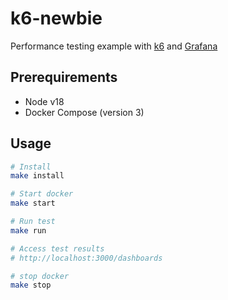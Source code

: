 # k6-newbie

Performance testing example with [k6](https://k6.io/) and [Grafana](https://grafana.com/)

## Prerequirements

- Node v18
- Docker Compose (version 3)

## Usage

```sh
# Install
make install

# Start docker
make start

# Run test
make run

# Access test results
# http://localhost:3000/dashboards

# stop docker
make stop
```
